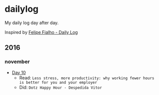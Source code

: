 # dailylog
My daily log day after day.

Inspired by [Felipe Fialho - Daily Log](https://github.com/lfeh/dailylog/)

## 2016 

### november

- [Day 10](log/2016-11-10.md) 
	- Read: `Less stress, more productivity: why working fewer hours is better for you and your employer`
	- Did: `Dotz Happy Hour - Despedida Vitor` 